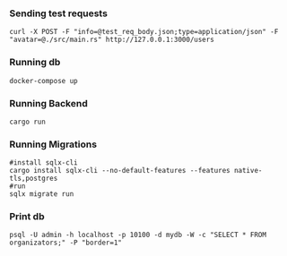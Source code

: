 ### Sending test requests
```
curl -X POST -F "info=@test_req_body.json;type=application/json" -F "avatar=@./src/main.rs" http://127.0.0.1:3000/users
```

### Running db
```
docker-compose up
```

### Running Backend
```
cargo run
```

### Running Migrations
```
#install sqlx-cli
cargo install sqlx-cli --no-default-features --features native-tls,postgres
#run
sqlx migrate run 
```

### Print db
```
psql -U admin -h localhost -p 10100 -d mydb -W -c "SELECT * FROM organizators;" -P "border=1"
```
